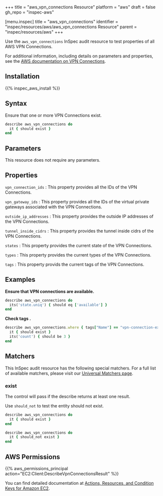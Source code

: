 +++
title = "aws_vpn_connections Resource"
platform = "aws"
draft = false
gh_repo = "inspec-aws"

[menu.inspec]
title = "aws_vpn_connections"
identifier = "inspec/resources/aws/aws_vpn_connections Resource"
parent = "inspec/resources/aws"
+++

Use the `aws_vpn_connections` InSpec audit resource to test properties of all AWS VPN Connections.

For additional information, including details on parameters and properties, see the [AWS documentation on VPN Connections](https://docs.aws.amazon.com/vpc/latest/userguide/vpn-connections.html).

## Installation

{{% inspec_aws_install %}}

## Syntax

Ensure that one or more VPN Connections exist.

```ruby
describe aws_vpn_connections do
  it { should exist }
end
```

## Parameters

This resource does not require any parameters.

## Properties

`vpn_connection_ids`
: This property provides all the IDs of the VPN Connections.

`vpn_gateway_ids`
: This property provides all the IDs of the virtual private gateways associated with the VPN Connections.

`outside_ip_addresses`
: This property provides the outside IP addresses of the VPN Connections.

`tunnel_inside_cidrs`
: This property provides the tunnel inside cidrs of the VPN Connections.

`states`
: This property provides the current state of the VPN Connections.

`types`
: This property provides the current types of the VPN Connections.

`tags`
: This property provids the current tags of the VPN Connections.

## Examples

**Ensure that VPN connections are available.**

```ruby
describe aws_vpn_connections do
  its('state.uniq') { should eq ['available'] }
end
```

**Check tags    .**

```ruby
describe aws_vpn_connections.where { tags["Name"] == "vpn-connection-example-123" } do
  it { should exist }
  its('count') { should be 3 }
end
```

## Matchers

This InSpec audit resource has the following special matchers. For a full list of available matchers, please visit our [Universal Matchers page](https://www.inspec.io/docs/reference/matchers/).

### exist

The control will pass if the describe returns at least one result.

Use `should_not` to test the entity should not exist.

```ruby
describe aws_vpn_connections do
  it { should exist }
end
```

```ruby
describe aws_vpn_connections do
  it { should_not exist }
end
```

## AWS Permissions

{{% aws_permissions_principal action="EC2:Client:DescribeVpnConnectionsResult" %}}

You can find detailed documentation at [Actions, Resources, and Condition Keys for Amazon EC2](https://docs.aws.amazon.com/IAM/latest/UserGuide/list_amazonec2.html).
